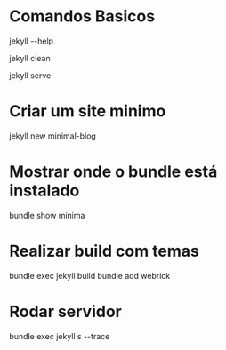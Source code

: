 # Comandos Basicos

jekyll --help

jekyll clean 

jekyll serve


# Criar um site minimo 

jekyll new minimal-blog


# Mostrar onde o bundle está instalado

bundle show minima


# Realizar build com temas

bundle exec jekyll build
bundle add webrick

# Rodar servidor 

bundle exec jekyll s --trace















